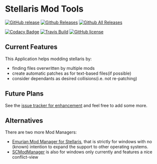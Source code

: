 # Stellaris Mod Tools

[![GitHub release](https://img.shields.io/github/release/Idrinths-Stellaris-Mods/Mod-Tools.svg)](https://github.com/Idrinths-Stellaris-Mods/Mod-Tools/releases/latest)
[![Github Releases](https://img.shields.io/github/downloads/Idrinths-Stellaris-Mods/Mod-Tools/latest/total.svg)](https://github.com/Idrinths-Stellaris-Mods/Mod-Tools/releases/latest)
[![Github All Releases](https://img.shields.io/github/downloads/Idrinths-Stellaris-Mods/Mod-Tools/total.svg)](https://github.com/Idrinths-Stellaris-Mods/Mod-Tools/releases/latest)

[![Codacy Badge](https://api.codacy.com/project/badge/Grade/23bfdba23039450aa3c16f06f93362ee)](https://www.codacy.com/app/Idrinth/Mod-Tools?utm_source=github.com&amp;utm_medium=referral&amp;utm_content=Idrinths-Stellaris-Mods/Mod-Tools&amp;utm_campaign=Badge_Grade)
[![Travis Build](https://api.travis-ci.org/Idrinths-Stellaris-Mods/Mod-Tools.svg?branch=master)](https://travis-ci.org/Idrinths-Stellaris-Mods/Mod-Tools)
[![GitHub license](https://img.shields.io/badge/license-AGPL-blue.svg)](https://raw.githubusercontent.com/Idrinths-Stellaris-Mods/Mod-Tools/master/LICENSE)

## Current Features

This Application helps modding stellaris by:

- finding files overwritten by multiple mods
- create automatic patches as for text-based files(if possible)
- consider dependants as desired collisions(i.e. not re-patching)

## Future Plans

See the [issue tracker for enhancement](https://github.com/Idrinths-Stellaris-Mods/Mod-Tools/issues?q=is%3Aissue+is%3Aopen+label%3Aenhancement) and feel free to add some more.

## Alternatives

There are two more Mod Managers:

- [Emurian Mod Manager for Stellaris](https://steamcommunity.com/app/281990/discussions/0/133259956022179056/), that is strictly for windows with no (known) intention to expand the support to other operating systems.
- [SCModManager](https://github.com/WojciechKrysiak/SCModManager/) is also for windows only currently and features a nice conflict-view
